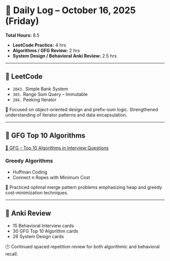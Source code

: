 # 📅 Daily Log – October 16, 2025 (Friday)

**Total Hours:** 8.5  
- **LeetCode Practice:** 4 hrs  
- **Algorithms / GFG Review:** 2 hrs  
- **System Design / Behavioral Anki Review:** 2.5 hrs  

---

## 🧠 LeetCode
- `2043.` Simple Bank System  
- `303.` Range Sum Query – Immutable  
- `284.` Peeking Iterator  

🎯 Focused on object-oriented design and prefix-sum logic. Strengthened understanding of iterator patterns and data encapsulation.

---

## 🧮 GFG Top 10 Algorithms
[🔗 GFG – Top 10 Algorithms in Interview Questions](https://www.geeksforgeeks.org/dsa/top-10-algorithms-in-interview-questions/)

### Greedy Algorithms
- Huffman Coding  
- Connect n Ropes with Minimum Cost  

🧩 Practiced optimal merge pattern problems emphasizing heap and greedy cost-minimization techniques.

---

## 🧩 Anki Review
- 15 Behavioral Interview cards  
- 30 GFG Top 10 Algorithm cards  
- 26 System Design cards  

🕒 Continued spaced repetition review for both algorithmic and behavioral recall.